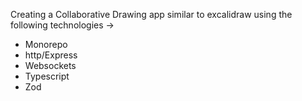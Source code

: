 Creating a Collaborative Drawing app similar to excalidraw using the following technologies ->
- Monorepo
- http/Express
- Websockets
- Typescript
- Zod